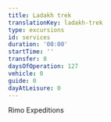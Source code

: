 ```yaml
---
title: Ladakh trek
translationKey: ladakh-trek
type: excursions
id: services
duration: '00:00'
startTime: ''
transfer: 0
daysOfOperation: 127
vehicle: 0
guide: 0
dayAtLeisure: 0
---
```

Rimo Expeditions